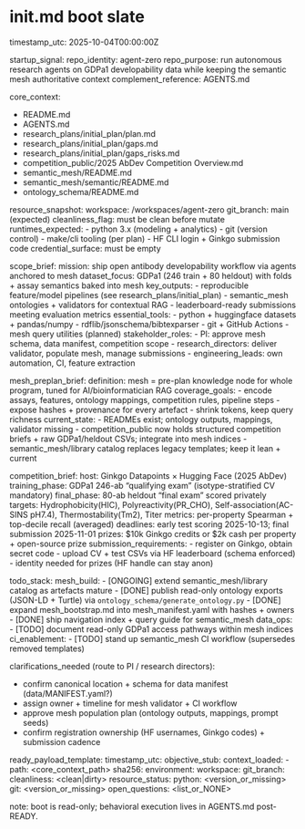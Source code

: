 # init.md boot slate

timestamp_utc: 2025-10-04T00:00:00Z

startup_signal:
  repo_identity: agent-zero
  repo_purpose: run autonomous research agents on GDPa1 developability data while keeping the semantic mesh authoritative context
  complement_reference: AGENTS.md

core_context:
  - README.md
  - AGENTS.md
  - research_plans/initial_plan/plan.md
  - research_plans/initial_plan/gaps.md
  - research_plans/initial_plan/gaps_risks.md
  - competition_public/2025 AbDev Competition Overview.md
  - semantic_mesh/README.md
  - semantic_mesh/semantic/README.md
  - ontology_schema/README.md

resource_snapshot:
  workspace: /workspaces/agent-zero
  git_branch: main (expected)
  cleanliness_flag: must be clean before mutate
  runtimes_expected:
    - python 3.x (modeling + analytics)
    - git (version control)
    - make/cli tooling (per plan)
    - HF CLI login + Ginkgo submission code
  credential_surface: must be empty

scope_brief:
  mission: ship open antibody developability workflow via agents anchored to mesh
  dataset_focus: GDPa1 (246 train + 80 heldout) with folds + assay semantics baked into mesh
  key_outputs:
    - reproducible feature/model pipelines (see research_plans/initial_plan)
    - semantic_mesh ontologies + validators for contextual RAG
    - leaderboard-ready submissions meeting evaluation metrics
  essential_tools:
    - python + huggingface datasets + pandas/numpy
    - rdflib/jsonschema/bibtexparser
    - git + GitHub Actions
    - mesh query utilities (planned)
  stakeholder_roles:
    - PI: approve mesh schema, data manifest, competition scope
    - research_directors: deliver validator, populate mesh, manage submissions
    - engineering_leads: own automation, CI, feature extraction

mesh_preplan_brief:
  definition: mesh = pre-plan knowledge node for whole program, tuned for AI/bioinformatician RAG
  coverage_goals:
    - encode assays, features, ontology mappings, competition rules, pipeline steps
    - expose hashes + provenance for every artefact
    - shrink tokens, keep query richness
  current_state:
    - READMEs exist; ontology outputs, mappings, validator missing
    - competition_public now holds structured competition briefs + raw GDPa1/heldout CSVs; integrate into mesh indices
    - semantic_mesh/library catalog replaces legacy templates; keep it lean + current

competition_brief:
  host: Ginkgo Datapoints × Hugging Face (2025 AbDev)
  training_phase: GDPa1 246-ab “qualifying exam” (isotype-stratified CV mandatory)
  final_phase: 80-ab heldout “final exam” scored privately
  targets: Hydrophobicity(HIC), Polyreactivity(PR_CHO), Self-association(AC-SINS pH7.4), Thermostability(Tm2), Titer
  metrics: per-property Spearman + top-decile recall (averaged)
  deadlines: early test scoring 2025-10-13; final submission 2025-11-01
  prizes: $10k Ginkgo credits or $2k cash per property + open-source prize
  submission_requirements:
    - register on Ginkgo, obtain secret code
    - upload CV + test CSVs via HF leaderboard (schema enforced)
    - identity needed for prizes (HF handle can stay anon)

todo_stack:
  mesh_build:
    - [ONGOING] extend semantic_mesh/library catalog as artefacts mature
    - [DONE] publish read-only ontology exports (JSON-LD + Turtle) via `ontology_schema/generate_ontology.py`
    - [DONE] expand mesh_bootstrap.md into mesh_manifest.yaml with hashes + owners
    - [DONE] ship navigation index + query guide for semantic_mesh
  data_ops:
    - [TODO] document read-only GDPa1 access pathways within mesh indices
  ci_enablement:
    - [TODO] stand up semantic_mesh CI workflow (supersedes removed templates)

clarifications_needed (route to PI / research directors):
  - confirm canonical location + schema for data manifest (data/MANIFEST.yaml?)
  - assign owner + timeline for mesh validator + CI workflow
  - approve mesh population plan (ontology outputs, mappings, prompt seeds)
  - confirm registration ownership (HF usernames, Ginkgo codes) + submission cadence

ready_payload_template:
  timestamp_utc: <iso8601>
  objective_stub: <sentence>
  context_loaded:
    - path: <core_context_path>
      sha256: <hash>
  environment:
    workspace: <path>
    git_branch: <name>
    cleanliness: <clean|dirty>
  resource_status:
    python: <version_or_missing>
    git: <version_or_missing>
  open_questions: <list_or_NONE>

note: boot is read-only; behavioral execution lives in AGENTS.md post-READY.
